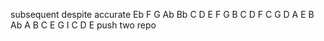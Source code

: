 subsequent
despite
accurate
Eb F G Ab Bb C D
E F G  B C D
F C G D A E B Ab
A B C E G I
C D E
push two repo

